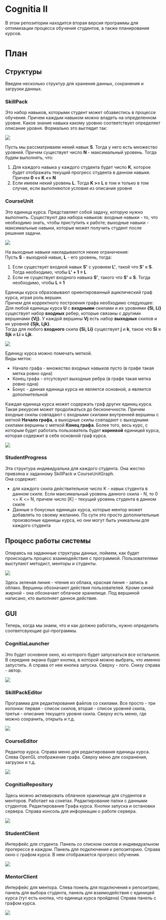 # Cognitia II
В этом репозитории находится вторая версия программы для оптимизации процесса обучения студентов, а также планирования курсов.

# План

## Структуры
Введем несколько структур для хранения данных, сохранения и загрузки данных.

### SkillPack
Это набор навыков, которыми студент может обзавестись в процессе обучения. Причем каждым навыком можно владеть на определенном уровне. 
Какое знание навыка какому уровню соответствует определяет описание уровня. Формально это выглядит так:

![](https://github.com/timattt/Project-Cognitia-II/blob/main/About/SkillPack.png)

Пусть мы рассматриваем некий навык **S**. Тогда у него есть множество уровней. Причем существует число **N** - максимальный уровень.
Тогда будем выполнять, что:
1. Для каждого навыка у каждого студента будет число **K**, которое будет отображать текущий прогресс студента в данном навыке. Причем **0 <= K <= N**
2. Если имеем некий уровень **L**. Тогда **K >= L** в том и только в том случае, если выполняются условия из описания уровня

### CourseUnit
Это единица курса. Представляет собой задачу, которую нужно выполнить. Существуют два набора навыков: входные навыки - то, что необходимо знать, чтобы приступить к работе; выходные навыки - максимальные навыки, которые может получить студент после решения задачи.

![](https://github.com/timattt/Project-Cognitia-II/blob/main/About/CourseUnit.jpg)

На выходные навыки накладываются некие ограничения:   
Пусть **S** - выходной навык, **L** - его уровень, тогда:
1. Если существует входной навык **S'** с уровнем **L'**, такой что **S' = S**. Тогда необходимо, чтобы **L' + 1 = L**
2. Если не существует входного навыка **S'**, такого что **S' = S**. Тогда необходимо, чтобы **L = 1**

Единицы курса образовывают ориентированный ациклический граф курса, играя роль вершин.   
Причем для корректного построения графа необходимо следующее:      
Для любой единицы курса **U** с **входными** скилами и их уровнями **{Si, Li}** существует набор **входных** ребер, которые связаны с другими вершинами **{Vj}**.
У каждой вершины **Vj** есть набор **выходных** скилов и их уровней **{Sjk, Ljk}**.   
Тогда для любого **входного** скила **{Si, Li}** существует **j** и **k**, такое что **Si = Sjk** и **Li = Ljk**.   

![](https://github.com/timattt/Project-Cognitia-II/blob/main/About/CourseGraph.jpg)

Единицу курса можно помечать меткой.   
Виды меток:
* Начало графа - множество входных навыков пусто (в графе такая метка ровно одна)
* Конец графа - отсутсвуют выходные ребра (в графе такая метка ровно одна)
* Бонус - данная единица курса не является основной, а является дополнительной   

Каждая единица курса может содержать граф других единиц курса. Такая рекурсия может продолжаться до бесконечности.
Причем входные скилы совпадают с входными скилами внутренней вершины с меткой **Начало графа**, а выходные скилы совпадают с выходными скилами вершины с меткой **Конец графа**.
Более того, весь курс, с которым будет работать пользователь будет **корневой** единицей курса, которая содержит в себе основной граф курса.

![](https://github.com/timattt/Project-Cognitia-II/blob/main/About/CourseUnitRecursion.jpg)

### StudentProgress
Эта структура индивидуальна для каждого студента. Она жестко привзяна к заданному SkillPack и CourseUnitGraph.   
Она содержит:
* для каждого скила действительное число K - навык студента в данном скиле. Если максимальный уровень данного скила - N, то 0 <= K <= N, причем число [K] - текущий уровень студента в данном скиле
* Данные о бонусных единицах курса, которые ментор может добавлять по своему желанию. По сути это просто дополнительные произволные единицы курса, но они могут быть уникальны для каждого студента


## Процесс работы системы
Опираясь на заданнные структуры данных, поймем, как будет происходить процесс взаимодействия с программой. Пользователями выступают методист, менторы и студенты.

![](https://github.com/timattt/Project-Cognitia-II/blob/main/About/WorkProcess.jpg)

Здесь зеленая линия - чтение из облака, красная линия - запись в облако. Вершины обозначают действия пользователей. Кроме синей жирной - она обозначает облачное хранилище.
Под вершиной написано, кто выполняет данное действие.


## GUI
Теперь, когда мы знаем, что и как должно работать, нужно определить соответсвующие gui-программы.

### CognitiaLauncher
Это будет основное окно, из которого будет запускаться все остальное.
В середине экрана будет кнопка, в которой можно выбрать, что именно запустить. А справа от нее кнопка запуска.
Сверху - лого. Снизу справа - автор.

![](https://github.com/timattt/Project-Cognitia-II/blob/main/About/gui/Launcher.jpg)

### SkillPackEditor
Программа для редактирования файлов со скилами. Все просто - три колонки: первая - список скилов, вторая - список уровней скила, третья - описание текущего уровня скила.
Сверху есть меню, где можно сохранить, открыть и т.д.

![](https://github.com/timattt/Project-Cognitia-II/blob/main/About/gui/SkillPackEditor.jpg)

### CourseEditor
Редактор курса.
Справа меню для редактирования единицы курса. Слева OpenGL отображение графа.
Сверху меню для сохранения, загрузки и т.д.

![](https://github.com/timattt/Project-Cognitia-II/blob/main/About/gui/CourseEditor.jpg)

### CognitiaRepository
Здесь можно активировать облачное хранилище для студентов и менторов.
Работает на сокетах.
Редактирование папки с данными студентов.
Редактирование Графа курса.
Кнопки запуска и остановки сервера.
Справа консоль для информации о работе сервера.

![](https://github.com/timattt/Project-Cognitia-II/blob/main/About/gui/CognitiaRepository.jpg)

### StudentClient
Интерфейс для студента.
Панель со списком скилов и индивидуальном прогерессе в каждом.
Панель для подключения к репозиторию.
Справа окно с графом курса. В нем отображается прогресс обучения.

![](https://github.com/timattt/Project-Cognitia-II/blob/main/About/gui/StudentClient.jpg)

### MentorClient
Интерфейс для ментора.
Слева понель для подключения к репозитрию, панель для выбора студента, панель для взаимодействия с единицей курса (тут есть кнопка, что единица курса пройдена)
Справа панель с графом курса.

![](https://github.com/timattt/Project-Cognitia-II/blob/main/About/gui/MentorClient.jpg)










